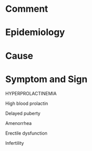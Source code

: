 # Comment

# Epidemiology

# Cause

# Symptom and Sign

HYPERPROLACTINEMIA

High blood prolactin

Delayed puberty

Amenorrhea

Erectile dysfunction

Infertility
